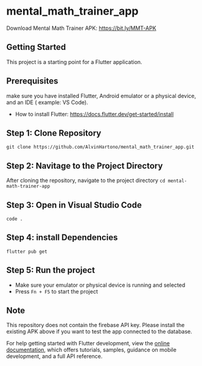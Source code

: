 # mental_math_trainer_app

Download Mental Math Trainer APK:
https://bit.ly/MMT-APK

## Getting Started

This project is a starting point for a Flutter application.

## Prerequisites

make sure you have installed Flutter, Android emulator or a physical device, and an IDE ( example: VS Code). 
- How to install Flutter: https://docs.flutter.dev/get-started/install

## Step 1: Clone Repository
```git clone https://github.com/AlvinHartono/mental_math_trainer_app.git```

## Step 2: Navitage to the Project Directory
After cloning the repository, navigate to the project directory
```cd mental-math-trainer-app```

## Step 3: Open in Visual Studio Code
```code .```

## Step 4: install Dependencies
```flutter pub get```

## Step 5: Run the project
- Make sure your emulator or physical device is running and selected
- Press `Fn + F5` to start the project

## Note
This repository does not contain the firebase API key. Please install the existing APK above if you want to test the app connected to the database.




For help getting started with Flutter development, view the
[online documentation](https://docs.flutter.dev/), which offers tutorials,
samples, guidance on mobile development, and a full API reference.
